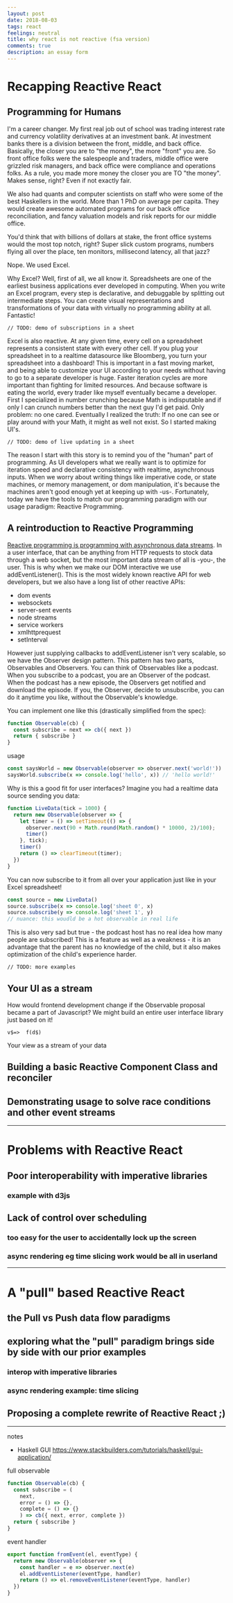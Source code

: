 ```yaml
---
layout: post
date: 2018-08-03
tags: react
feelings: neutral
title: why react is not reactive (fsa version)
comments: true
description: an essay form
---
```


# Recapping Reactive React

## Programming for Humans

I'm a career changer. My first real job out of school was trading interest rate and currency volatility derivatives at an investment bank. At investment banks there is a division between the front, middle, and back office. Basically, the closer you are to "the money", the more "front" you are. So front office folks were the salespeople and traders, middle office were grizzled risk managers, and back office were compliance and operations folks. As a rule, you made more money the closer you are TO "the money". Makes sense, right? Even if not exactly fair.

We also had quants and computer scientists on staff who were some of the best Haskellers in the world. More than 1 PhD on average per capita. They would create awesome automated programs for our back office reconciliation, and fancy valuation models and risk reports for our middle office.

You'd think that with billions of dollars at stake, the front office systems would the most top notch, right? Super slick custom programs, numbers flying all over the place, ten monitors, millisecond latency, all that jazz?

Nope. We used Excel.

Why Excel? Well, first of all, we all know it. Spreadsheets are one of the earliest business applications ever developed in computing. When you write an Excel program, every step is declarative, and debuggable by splitting out intermediate steps. You can create visual representations and transformations of your data with virtually no programming ability at all. Fantastic!

```
// TODO: demo of subscriptions in a sheet
```

Excel is also reactive. At any given time, every cell on a spreadsheet represents a consistent state with every other cell. If you plug your spreadsheet in to a realtime datasource like Bloomberg, you turn your spreadsheet into a dashboard! This is important in a fast moving market, and being able to customize your UI according to your needs without having to go to a separate developer is huge. Faster iteration cycles are more important than fighting for limited resources. And because software is eating the world, every trader like myself eventually became a developer. First I specialized in number crunching because Math is indisputable and if only I can crunch numbers better than the next guy I'd get paid. Only problem: no one cared. Eventually I realized the truth: If no one can see or play around with your Math, it might as well not exist. So I started making UI's.

```
// TODO: demo of live updating in a sheet
```

The reason I start with this story is to remind you of the "human" part of programming. As UI developers what we really want is to optimize for iteration speed and declarative consistency with realtime, asynchronous inputs. When we worry about writing things like imperative code, or state machines, or memory management, or dom manipulation, it's because the machines aren't good enough yet at keeping up with -us-. Fortunately, today we have the tools to match our programming paradigm with our usage paradigm: Reactive Programming.

## A reintroduction to Reactive Programming

[Reactive programming is programming with asynchronous data streams](https://gist.github.com/staltz/868e7e9bc2a7b8c1f754). In a user interface, that can be anything from HTTP requests to stock data through a web socket, but the most important data stream of all is -you-, the user. This is why when we make our DOM interactive we use addEventListener(). This is the most widely known reactive API for web developers, but we also have a long list of other reactive APIs:

- dom events
- websockets
- server-sent events
- node streams
- service workers
- xmlhttprequest
- setInterval

However just supplying callbacks to addEventListener isn't very scalable, so we have the Observer design pattern. This pattern has two parts, Observables and Observers. You can think of Observables like a podcast. When you subscribe to a podcast, you are an Observer of the podcast. When the podcast has a new episode, the Observers get notified and download the episode. If you, the Observer, decide to unsubscribe, you can do it anytime you like, without the Observable's knowledge.

You can implement one like this (drastically simplified from the spec):

```js
function Observable(cb) {
  const subscribe = next => cb({ next })
  return { subscribe }
}
```

usage

```js
const saysWorld = new Observable(observer => observer.next('world!'))
saysWorld.subscribe(x => console.log('hello', x)) // 'hello world!'
```

Why is this a good fit for user interfaces? Imagine you had a realtime data source sending you data:

```js
function LiveData(tick = 1000) {
  return new Observable(observer => {
    let timer = () => setTimeout(() => {
      observer.next(90 + Math.round(Math.random() * 10000, 2)/100);
      timer()
    }, tick);
    timer()
    return () => clearTimeout(timer);
  })
}
```

You can now subscribe to it from all over your application just like in your Excel spreadsheet!

```js
const source = new LiveData()
source.subscribe(x => console.log('sheet 0', x)
source.subscribe(y => console.log('sheet 1', y)
// nuance: this woudld be a hot observable in real life
```

This is also very sad but true - the podcast host has no real idea how many people are subscribed! This is a feature as well as a weakness - it is an advantage that the parent has no knowledge of the child, but it also makes optimization of the child's experience harder.

```
// TODO: more examples
```

## Your UI as a stream

How would frontend development change if the Observable proposal became a part of Javascript? We might build an entire user interface library just based on it!

`v$=>  f(d$)`

Your view as a stream of your data

## Building a basic Reactive Component Class and reconciler
## Demonstrating usage to solve race conditions and other event streams

---


# Problems with Reactive React

## Poor interoperability with imperative libraries
### example with d3js
## Lack of control over scheduling
### too easy for the user to accidentally lock up the screen
### async rendering eg time slicing work would be all in userland

---

# A "pull" based Reactive React

## the Pull vs Push data flow paradigms
## exploring what the "pull" paradigm brings side by side with our prior examples
### interop with imperative libraries
### async rendering example: time slicing
## Proposing a complete rewrite of Reactive React ;)


---

notes

- Haskell GUI https://www.stackbuilders.com/tutorials/haskell/gui-application/

full observable


```js
function Observable(cb) {
  const subscribe = (
    next, 
    error = () => {}, 
    complete = () => {}
    ) => cb({ next, error, complete })
  return { subscribe }
}
```

event handler

```js
export function fromEvent(el, eventType) {
  return new Observable(observer => {
    const handler = e => observer.next(e)
    el.addEventListener(eventType, handler)
    return () => el.removeEventListener(eventType, handler)
  })
}
```
